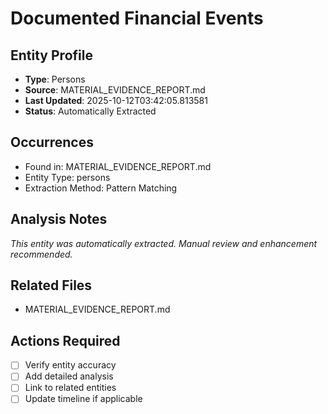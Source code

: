 # Documented Financial Events

## Entity Profile
- **Type**: Persons
- **Source**: MATERIAL_EVIDENCE_REPORT.md
- **Last Updated**: 2025-10-12T03:42:05.813581
- **Status**: Automatically Extracted

## Occurrences
- Found in: MATERIAL_EVIDENCE_REPORT.md
- Entity Type: persons
- Extraction Method: Pattern Matching

## Analysis Notes
*This entity was automatically extracted. Manual review and enhancement recommended.*

## Related Files
- MATERIAL_EVIDENCE_REPORT.md

## Actions Required
- [ ] Verify entity accuracy
- [ ] Add detailed analysis
- [ ] Link to related entities
- [ ] Update timeline if applicable
